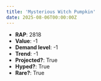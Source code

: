 ```yaml
---
title: 'Mysterious Witch Pumpkin'
date: 2025-08-06T00:00:00Z
---
```

- **RAP**: 2818
- **Value**: -1
- **Demand level**: -1
- **Trend**: -1
- **Projected?**: True
- **Hyped?**: True
- **Rare?**: True
